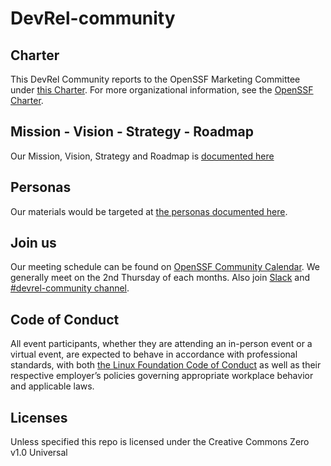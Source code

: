 # DevRel-community

## Charter

This DevRel Community reports to the OpenSSF Marketing Committee under [this Charter](https://docs.google.com/document/d/1hO6NuSiNr_7PO1QTYsB6qzcS8pAFW7p_6JT2y0XL5Nk/edit?usp=sharing). For more organizational information, see the [OpenSSF Charter](https://openssf.org/about/charter/).

## Mission - Vision - Strategy - Roadmap

Our Mission, Vision, Strategy and Roadmap is [documented here](https://docs.google.com/document/d/1rNOUNTp81Yxf16hmQnyCBO2pC_GHD7Pwh3TlS3ur_x8/edit?usp=sharing)

## Personas

Our materials would be targeted at [the personas documented here](https://docs.google.com/presentation/d/1lCvYPNCyH9ae1hYc3XPXCgJ0C_2ohJLHg-LlL2fLLUo/edit?usp=sharing).

## Join us

Our meeting schedule can be found on [OpenSSF Community Calendar](https://calendar.google.com/calendar/u/6?cid=czYzdm9lZmhwNWk5cGZsdGI1cTY3bmdwZXNAZ3JvdXAuY2FsZW5kYXIuZ29vZ2xlLmNvbQ). We generally meet on the 2nd Thursday of each months. Also join [Slack](https://join.slack.com/t/openssf/shared_invite/zt-22dfsrz1x-VirRpydvBZCXuTaGSTPWFA) and [#devrel-community channel](https://openssf.slack.com/archives/C060PHUUPAA).

## Code of Conduct

All event participants, whether they are attending an in-person event or a virtual event, are expected to behave in accordance with professional standards, with both [the Linux Foundation Code of Conduct](https://events.linuxfoundation.org/about/code-of-conduct/) as well as their respective employer’s policies governing appropriate workplace behavior and applicable laws.

## Licenses

Unless specified this repo is licensed under the Creative Commons Zero v1.0 Universal
